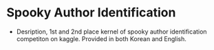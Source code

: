 # Spooky Author Identification

- Desription, 1st and 2nd place kernel of spooky author identification competiton on kaggle. Provided in both Korean and English.

